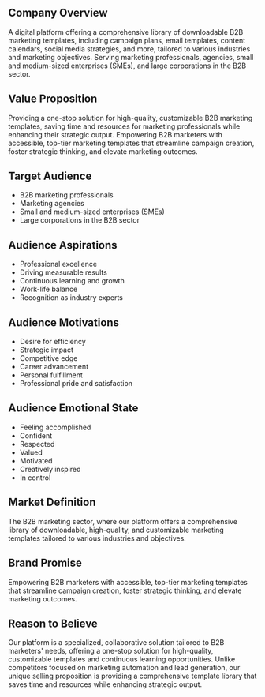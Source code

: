 ## Company Overview
A digital platform offering a comprehensive library of downloadable B2B marketing templates, including campaign plans, email templates, content calendars, social media strategies, and more, tailored to various industries and marketing objectives. Serving marketing professionals, agencies, small and medium-sized enterprises (SMEs), and large corporations in the B2B sector.

## Value Proposition
Providing a one-stop solution for high-quality, customizable B2B marketing templates, saving time and resources for marketing professionals while enhancing their strategic output. Empowering B2B marketers with accessible, top-tier marketing templates that streamline campaign creation, foster strategic thinking, and elevate marketing outcomes.

## Target Audience
- B2B marketing professionals
- Marketing agencies
- Small and medium-sized enterprises (SMEs)
- Large corporations in the B2B sector

## Audience Aspirations
- Professional excellence
- Driving measurable results
- Continuous learning and growth
- Work-life balance
- Recognition as industry experts

## Audience Motivations
- Desire for efficiency
- Strategic impact
- Competitive edge
- Career advancement
- Personal fulfillment
- Professional pride and satisfaction

## Audience Emotional State
- Feeling accomplished
- Confident
- Respected
- Valued
- Motivated
- Creatively inspired
- In control

## Market Definition
The B2B marketing sector, where our platform offers a comprehensive library of downloadable, high-quality, and customizable marketing templates tailored to various industries and objectives.

## Brand Promise
Empowering B2B marketers with accessible, top-tier marketing templates that streamline campaign creation, foster strategic thinking, and elevate marketing outcomes.

## Reason to Believe
Our platform is a specialized, collaborative solution tailored to B2B marketers' needs, offering a one-stop solution for high-quality, customizable templates and continuous learning opportunities. Unlike competitors focused on marketing automation and lead generation, our unique selling proposition is providing a comprehensive template library that saves time and resources while enhancing strategic output.